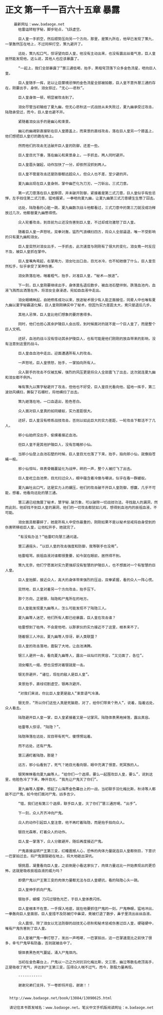 # 正文 第一千一百六十五章 暴露
        最新网址：www.badaoge.net
          枯雷运转枯字秘，脚步轻点，飞跃虚空。
      
          巨人皇一手抓空，然后顺势压向另一个方向，那里，是策九所在，他早已发现了策九，一掌轰然压在地上，不过同样打空，策九避开了。
      
          远处，策九松口气，惊讶望向巨人皇，他没有主动出来，也没有露出丝毫气息，巨人皇居然能发现他，这么说，其他人也应该暴露了。
      
          “一起上，我们全部暴露了”慧三通低喝，抬手，黑暗穹顶落下众多金色流星，咂向巨人皇。
      
          巨人皇随手一挥，足以让启蒙境忌惮的金色流星全部被拍散，巨人皇不意外慧三通的存在，刚要出手，身侧，泪女掠过，“无心——悲秋”。
      
          巨人皇身体一顿，明显被攻击到了。
      
          泪女尽管当初输给了夏九幽，但无心悲秋这一式战技从未失败过，夏九幽承受过攻击，陆隐承受过，而今，巨人皇也避不开。
      
          紧随着泪女出手的是幽沁和束景。
      
          幽沁的幽魂斩直接斩在巨人皇膝盖上，而束景的直线攻击，落在巨人皇另一个膝盖上，他们想把巨人皇打的跪在地上。
      
          然而他们的攻击无法破开巨人皇的防御，还差一些。
      
          巨人皇目光下垂，落在幽沁和束景身上，一手抓去，两人同时避开。
      
          巨人皇眉头皱起，动作加快了一分，却依然没抓到两人。
      
          巨人皇不管是攻击还是防御都远超众人，但众人也不差，至少避的开。
      
          夏九幽出现在巨人皇身侧，掌中幽芒化为刀刃，一刀斩出，三式刀意。
      
          第一式刀意落在巨人皇脖颈，并未破开防御，紧接着是第二式刀意，巨人皇似乎有些忌惮，左手挡住第二式刀意，猛地握紧，一拳咂向夏九幽，让夏九幽第三式刀意硬生生憋了回去。
      
          远处，陆隐看的心脏一跳，夏九幽数次战斗他都看过，三式刀意中的第三刀就没成功释放过几次，他都替夏九幽憋得慌。
      
          众人轮番攻击，到目前为止还没伤害到巨人皇，不过却成功激怒了巨人皇。
      
          随着巨人皇一声怒吼，双拳对轰，猛烈气浪横扫四方，将众人全部逼退，唯一不受影响的只有夏九幽和泪女。
      
          巨人皇突然对泪女出手，一手抓去，此次速度与刚刚有了很大的变化，泪女竟一时反应不及，被巨人皇抓在掌中。
      
          巨人皇嘴角弯起，右掌用力，泪女吐出口血，目光冰冷，也不知她做了什么，巨人皇忽然松手，似乎承受了某种伤害。
      
          泪女跌落在地，喘着粗气，抬手，对准巨人皇，“秘术——放逐”。
      
          下一刻，巨人皇刚要继续出手，身体莫名退后数步，被血池石壁绊倒，跌落血池内，血液飞溅而出洒落在外，将泪女全身浸透，宛如自血液中走出。
      
          泪女眼睛眯起，自她修炼成功以来，放逐秘术很少有人能正面接住，同辈人中也唯有夏九幽以夏字秘霸道化解，巨人皇刚刚确实中了秘术，但因为实力差距太大，竟只是退后几步。
      
          其他人忌惮，巨人皇比他们想象的要厉害得多。
      
          同时，他们也担心其余护陵巨人会出现，到时候面对的就不是一个巨人皇了，而是整个巨人文明。
      
          还好，血池的战斗没有惊动其余护陵巨人，也有可能是他们刚刚的放血带来的影响，没有注意到这里的战斗。
      
          巨人皇自血池中走出，迎面遭遇所有人的攻击。
      
          一声怒吼，巨人皇愤怒，抬手，一掌拍向所有人。
      
          众人联手的攻击不仅被瓦解，强烈的风压更是将众人全部震飞了出去，这次就连夏九幽和泪女都不例外。
      
          唯有策九以策字秘避开了攻击，但他也不好受，巨人皇目光看向他，猛地一挥手，第二波劲风横扫，撕裂了石栅栏，将他横扫了出去。
      
          策九砸落在地，一口血退出，脸色苍白。
      
          众人面对巨人皇真的如同蝼蚁，实力差距很大。
      
          还好，巨人皇没有修炼战技攻击，否则以如此巨大的实力差距，一轮攻击下都活不了几人。
      
          邪小仙始终没出手，偷摸着接近血池。
      
          但巨人皇不是其他护陵巨人，没有忽略邪小仙。
      
          当邪小仙登上血池石壁的时候，巨人皇目光也落了下来，抬手，拍向邪小仙，就像拍苍蝇一般。
      
          邪小仙惊叫，体表骨骼蔓延化为战甲，砰的一声，整个人被打飞了出去。
      
          巨人皇屹立血池旁，目光扫过众人，眼中蕴含着冷傲与嘲讽，似乎在看一群蝼蚁。
      
          夏九幽吐出口气，这是实力上的碾压，他们的攻击破不开巨人皇防御，想赢，几乎不可能，想着，他看向远处的慧三通。
      
          慧三通已经施展了秘术，慧字秘.破万象，可以破除一切战技功法，寻找敌人的漏洞，然而此刻，他却找不到巨人皇的漏洞，他们的一切攻击都犹如儿戏，想得到血池内的辰祖血液，不可能。
      
          泪女面具都要碎了，她是所有人中受伤最重的，刚刚如果不是以秘术惩戒将自身受到的伤害转移给巨人皇，让他松开手，她就完了。
      
          “有没有办法？”枯雷盯向慧三通问道。
      
          慧三通摇头，“以巨人皇的攻击强度和防御，我等联手也没用”。
      
          枯雷暗骂，辰祖血液对谁都很重要，如今就在眼前，居然得不到。
      
          策九无奈，他们宁愿面对实力更强却没有智慧的护陵巨人，也不想面对一个有智慧的巨人皇。
      
          巨人皇抬脚，接近众人，高大的身体带来强烈的压迫，双拳紧握，看的众人一阵心慌。
      
          突然地，巨人皇对着另一个方向攻击，抬手压下。
      
          那个方向，正是银，陆隐和尸鬼所在的地方。
      
          巨人皇能发现夏九幽等人，怎么可能发现不了陆隐三人。
      
          夏九幽等人迷茫，他们所有人都已经暴露，巨人皇在攻击谁？
      
          枯雷想到了枯伟，不会是他吧，以那家伙的实力接近不了这里，根本来不了。
      
          随着银三人冲出，夏九幽等人惊讶，新人类联盟？
      
          巨人皇的攻击落地，震裂了大地，让血池沸腾。
      
          银三人避开一击，看向夏九幽等人，露出一丝灿烂的笑容，“又见面了，各位”。
      
          泪女瞳孔一缩，想也没想对着银就是一击。
      
          银无奈避开，“诸位，现在的敌人是巨人皇”。
      
          束景抬手，直线切割虚空，银再次避开。
      
          “对我们来说，你比巨人皇更是敌人”束景语气冷漠。
      
          银无奈，“所以你们这些人真是死脑筋，对了，给你们带来个熟人”，说着，指着远处，众人看去。
      
          陆隐避开巨人皇一掌，巨人皇紧接着又是一记掌风，陆隐体表黑袍掉落，露出真容。
      
          枯雷等人惊讶，“陆隐？”。
      
          陆隐降落在远处，双目带有死气，傻愣愣站着。
      
          而不远处，还有尸鬼。
      
          慧三通盯着陆隐，那是？
      
          远方，邪小仙看到了，死气？她目光看向银，眼中充满了恨意，死冥族的人。
      
          银笑眯眯看向夏九幽等人，“给你们一个选择，要么一起围攻巨人皇，要么”，说到这里，他脸色冷了下来，睁开目光，“我先让尸鬼灭了你们”。
      
          夏九幽等人握拳，想起了山海界金色幕台上的一战，当初联手羽化梅比斯，秋诗等人都敌不过尸鬼，如今他们面对尸鬼，凶多吉少。
      
          “错，我们还有第三个选择，联手巨人皇，灭了你们”慧三通厉喝，“出手”。
      
          下一刻，众人齐齐冲向尸鬼。
      
          众人的动作引起巨人皇注意，他不再盯着陆隐，而是抬手拍向众人。
      
          银目光森寒，盯着众人的动作。
      
          巨人皇一掌落下，众人分散避开，随后再度接近尸鬼。
      
          尸鬼直接运转尸王第三变，红瞳震撼人心，恐怖的肉体力量就连巨人皇都侧目，下意识一巴掌拍过去，将尸鬼狠狠砸在地上，将大地砸出深坑。
      
          银挑眉，凝重看向巨人皇，之前倒是小看这家伙了，肉体力量远比一开始表现出的更恐怖，这就是吸收辰祖血液的威力吗？
      
          即便尸鬼以尸王第三变的肉体力量都无法与巨人皇硬抗，看的陆隐心头一跳。
      
          巨人皇伸手抓向尸鬼。
      
          银抬手，蝴蝶 刀闪过银色光芒，于巨人皇体表闪烁。
      
          巨人皇根本不在意，一手探入地底，就在他要抓住尸鬼的一刻，尸鬼睁眼，猛地冲出，一拳轰向巨人皇面部，巨人皇措不及防被打中鼻梁，竟被打退了数步，鼻子里流出丝丝血液。
      
          众人震惊，除了泪女以无法防御的战技无心悲秋和秘术惩戒伤害过巨人皇，硬碰硬中，唯有尸鬼伤害到了巨人皇。
      
          巨人皇被尸鬼一拳打怒了，发出一声咆哮，一巴掌拍出，这一巴掌速度比之前快了很多，幸亏尸鬼早有防备，否则就被击中了。
      
          银体表黑色死气蔓延，涌入尸鬼体内。
      
          当初在金色幕台上，尸鬼以一己之力对抗羽化梅比斯，文三思，幽泣等数名绝顶高手，正是吸收了死气，并达到尸王第三变，压得众人喘不过气，而今，那股力量再现。
      
          -----------
      
          谢谢兄弟们支持，下一卷即将开启，谢谢！！
      
      
      http://www.badaoge.net/book/13084/13090625.html
      
      请记住本书首发域名：www.badaoge.net。笔尖中文手机版阅读网址：m.badaoge.net